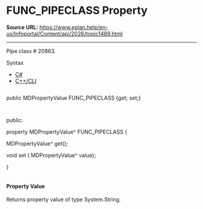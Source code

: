# FUNC_PIPECLASS Property

**Source URL:** https://www.eplan.help/en-us/Infoportal/Content/api/2026/topic1489.html

---

Pipe class # 20863.

Syntax

- [C#](#i-syntax-CS)
- [C++/CLI](#i-syntax-CPP2005)

```
```
public MDPropertyValue FUNC_PIPECLASS {get; set;}
```
```

```
```
public:

property MDPropertyValue^ FUNC_PIPECLASS {

   MDPropertyValue^ get();

   void set (    MDPropertyValue^ value);

}
```
```

#### Property Value

Returns property value of type System.String.
